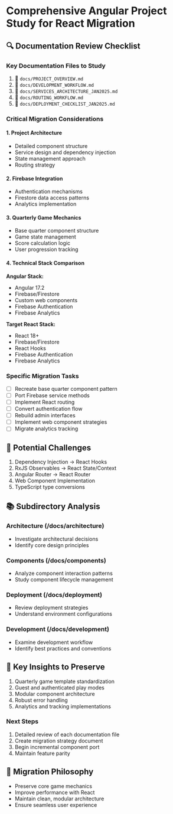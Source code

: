 # Comprehensive Angular Project Study for React Migration

## 🔍 Documentation Review Checklist

### Key Documentation Files to Study
1. 📄 `docs/PROJECT_OVERVIEW.md`
2. 📄 `docs/DEVELOPMENT_WORKFLOW.md`
3. 📄 `docs/SERVICES_ARCHITECTURE_JAN2025.md`
4. 📄 `docs/ROUTING_WORKFLOW.md`
5. 📄 `docs/DEPLOYMENT_CHECKLIST_JAN2025.md`

### Critical Migration Considerations

#### 1. Project Architecture
- Detailed component structure
- Service design and dependency injection
- State management approach
- Routing strategy

#### 2. Firebase Integration
- Authentication mechanisms
- Firestore data access patterns
- Analytics implementation

#### 3. Quarterly Game Mechanics
- Base quarter component structure
- Game state management
- Score calculation logic
- User progression tracking

#### 4. Technical Stack Comparison
**Angular Stack:**
- Angular 17.2
- Firebase/Firestore
- Custom web components
- Firebase Authentication
- Firebase Analytics

**Target React Stack:**
- React 18+
- Firebase/Firestore
- React Hooks
- Firebase Authentication
- Firebase Analytics

### Specific Migration Tasks

- [ ] Recreate base quarter component pattern
- [ ] Port Firebase service methods
- [ ] Implement React routing
- [ ] Convert authentication flow
- [ ] Rebuild admin interfaces
- [ ] Implement web component strategies
- [ ] Migrate analytics tracking

## 🚧 Potential Challenges

1. Dependency Injection -> React Hooks
2. RxJS Observables -> React State/Context
3. Angular Router -> React Router
4. Web Component Implementation
5. TypeScript type conversions

## 📚 Subdirectory Analysis

### Architecture (/docs/architecture)
- Investigate architectural decisions
- Identify core design principles

### Components (/docs/components)
- Analyze component interaction patterns
- Study component lifecycle management

### Deployment (/docs/deployment)
- Review deployment strategies
- Understand environment configurations

### Development (/docs/development)
- Examine development workflow
- Identify best practices and conventions

## 🔬 Key Insights to Preserve

1. Quarterly game template standardization
2. Guest and authenticated play modes
3. Modular component architecture
4. Robust error handling
5. Analytics and tracking implementations

### Next Steps
1. Detailed review of each documentation file
2. Create migration strategy document
3. Begin incremental component port
4. Maintain feature parity

## 🚀 Migration Philosophy
- Preserve core game mechanics
- Improve performance with React
- Maintain clean, modular architecture
- Ensure seamless user experience